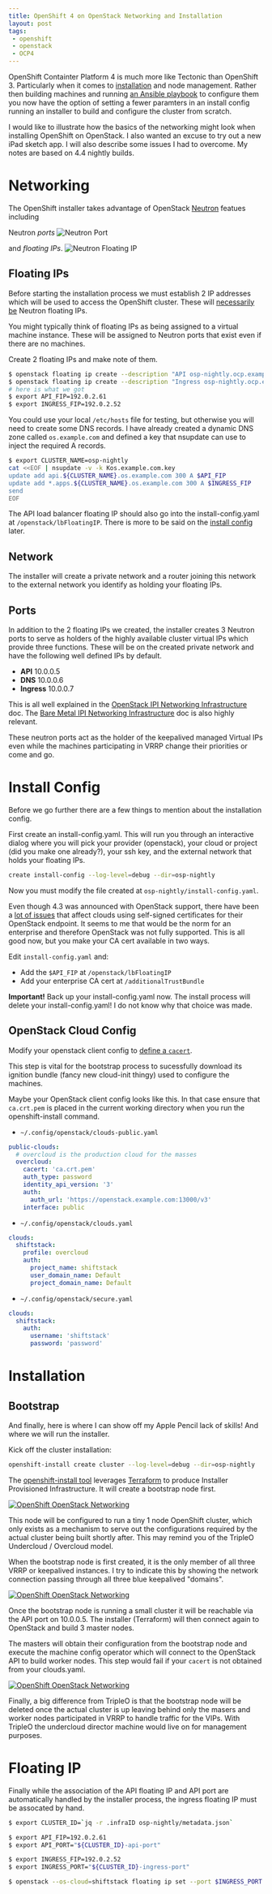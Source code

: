 ```yaml
---
title: OpenShift 4 on OpenStack Networking and Installation
layout: post
tags:
 - openshift
 - openstack
 - OCP4
---
```


OpenShift Containter Platform 4 is much more like Tectonic than OpenShift 3. Particularly when it comes to [installation](https://docs.openshift.com/container-platform/4.3/architecture/architecture-installation.html) and node management. Rather then building machines and running [an Ansible playbook](https://github.com/openshift/openshift-ansible/tree/release-3.11) to configure them you now have the option of setting a fewer paramters in an install config running an installer to build and configure the cluster from scratch.

I would like to illustrate how the basics of the networking might look when installing OpenShift on OpenStack. I also wanted an excuse to try out a new iPad sketch app. I will also describe some issues I had to overcome. My notes are based on 4.4 nightly builds.

# Networking

The OpenShift installer takes advantage of OpenStack [Neutron](https://docs.openstack.org/api-ref/network/v2/) featues including

Neutron _ports_
![Neutron Port](/images/openshift-openstack-install-network-port.png)

and _floating IPs_.
![Neutron Floating IP](/images/openshift-openstack-install-network-floating.png)

## Floating IPs

Before starting the installation process we must establish 2 IP addresses which will be used to access the OpenShift cluster. These will [necessarily be](https://github.com/openshift/installer/issues/2670) Neutron floating IPs.

You might typically think of floating IPs as being assigned to a virtual machine instance. These will be assigned to Neutron ports that exist even if there are no machines.

Create 2 floating IPs and make note of them.

```bash
$ openstack floating ip create --description "API osp-nightly.ocp.example.com" floating 
$ openstack floating ip create --description "Ingress osp-nightly.ocp.example.com" floating 
# here is what we got
$ export API_FIP=192.0.2.61
$ export INGRESS_FIP=192.0.2.52
```

You could use your local `/etc/hosts` file for testing, but otherwise you will need to create some DNS records. I have already created a dynamic DNS zone called `os.example.com` and defined a key that nsupdate can use to inject the required A records.

```bash
$ export CLUSTER_NAME=osp-nightly
cat <<EOF | nsupdate -v -k Kos.example.com.key
update add api.${CLUSTER_NAME}.os.example.com 300 A $API_FIP
update add *.apps.${CLUSTER_NAME}.os.example.com 300 A $INGRESS_FIP
send
EOF
```

The API load balancer floating IP should also go into the install-config.yaml at `/openstack/lbFloatingIP`. There is more to be said on the [install config](#install-config) later.

## Network

The installer will create a private network and a router joining this network to the external network you identify as holding your floating IPs.

## Ports

In addition to the 2 floating IPs we created, the installer creates 3 Neutron ports to serve as holders of the highly available cluster virtual IPs which provide three functions. These will be on the created private network and have the following well defined IPs by default.

- **API** 10.0.0.5
- **DNS** 10.0.0.6
- **Ingress** 10.0.0.7

This is all well explained in the [OpenStack IPI Networking Infrastructure](https://github.com/openshift/installer/blob/master/docs/design/openstack/networking-infrastructure.md) doc. The [Bare Metal IPI Networking Infrastructure](https://github.com/openshift/installer/blob/master/docs/design/baremetal/networking-infrastructure.md) doc is also highly relevant.

These neutron ports act as the holder of the keepalived managed Virtual IPs even while the machines participating in VRRP change their priorities or come and go.

# Install Config

Before we go further there are a few things to mention about the installation config. 

First create an install-config.yaml. This will run you through an interactive dialog where you will pick your provider (openstack), your cloud or project (did you make one already?), your ssh key, and the external network that holds your floating IPs.

```bash
create install-config --log-level=debug --dir=osp-nightly
```

Now you must modify the file created at `osp-nightly/install-config.yaml`.

Even though 4.3 was announced with OpenStack support, there have been a [lot of issues](https://bugzilla.redhat.com/show_bug.cgi?id=1796822) that affect clouds using self-signed certificates for their OpenStack endpoint. It seems to me that would be the norm for an enterprise and therefore OpenStack was not fully supported. This is all good now, but you make your CA cert available in two ways.

Edit `install-config.yaml` and:

- Add the `$API_FIP` at `/openstack/lbFloatingIP` 
- Add your enterprise CA cert at `/additionalTrustBundle`

**Important!** Back up your install-config.yaml now. The install process will delete your install-config.yaml! I do not know why that choice was made.

## OpenStack Cloud Config

Modify your openstack client config to [define a `cacert`](https://github.com/openshift/installer/tree/master/docs/user/openstack#self-signed-openstack-ca-certificates).

This step is vital for the bootstrap process to sucessfully download its ignition bundle (fancy new cloud-init thingy) used to configure the machines.

Maybe your OpenStack client config looks like this. In that case ensure that `ca.crt.pem` is placed in the current working directory when you run the openshift-install command.

- `~/.config/openstack/clouds-public.yaml`

```yaml
public-clouds:
  # overcloud is the production cloud for the masses
  overcloud:
    cacert: 'ca.crt.pem'
    auth_type: password
    identity_api_version: '3'
    auth:
      auth_url: 'https://openstack.example.com:13000/v3'
    interface: public
```

- `~/.config/openstack/clouds.yaml`

```yaml
clouds:
  shiftstack:
    profile: overcloud
    auth:
      project_name: shiftstack
      user_domain_name: Default
      project_domain_name: Default
```

- `~/.config/openstack/secure.yaml`

```yaml
clouds:
  shiftstack:
    auth:
      username: 'shiftstack'
      password: 'password'
```

# Installation

## Bootstrap

And finally, here is where I can show off my Apple Pencil lack of skills! And where we will run the installer.

Kick off the cluster installation:

```bash
openshift-install create cluster --log-level=debug --dir=osp-nightly
```

The [openshift-install tool](https://github.com/openshift/installer) leverages [Terraform](https://www.terraform.io/) to produce Installer Provisioned Infrastructure. It will create a bootstrap node first.

[![OpenShift OpenStack Networking](/images/openshift-openstack-install-network-00.png)](/images/thumb/openshift-openstack-install-network-00.png)

This node will be configured to run a tiny 1 node OpenShift cluster, which only exists as a mechanism to serve out the configurations required by the actual cluster being built shortly after. This may remind you of the TripleO Undercloud / Overcloud model. 

When the bootstrap node is first created, it is the only member of all three VRRP or keepalived instances. I try to indicate this by showing the network connection passing through all three blue keepalived "domains".

[![OpenShift OpenStack Networking](/images/openshift-openstack-install-network-01.png)](/images/thumb/openshift-openstack-install-network-01.png)

Once the bootstrap node is running a small cluster it will be reachable via the API port on 10.0.0.5. The installer (Terraform) will then connect again to OpenStack and build 3 master nodes.

The masters will obtain their configuration from the bootstrap node and execute the machine config operator which will connect to the OpenStack API to build worker nodes. This step would fail if your `cacert` is not obtained from your clouds.yaml.

[![OpenShift OpenStack Networking](/images/openshift-openstack-install-network-02.png)](/images/thumb/openshift-openstack-install-network-02.png)

Finally, a big difference from TripleO is that the bootstrap node will be deleted once the actual cluster is up leaving behind only the masers and worker nodes participated in VRRP to handle traffic for the VIPs. With TripleO the undercloud director machine would live on for management purposes.

# Floating IP 

Finally while the association of the API floating IP and API port are automatically handled by the installer process, the ingress floating IP must be assocated by hand.


```bash
$ export CLUSTER_ID=`jq -r .infraID osp-nightly/metadata.json`

$ export API_FIP=192.0.2.61
$ export API_PORT="${CLUSTER_ID}-api-port"

$ export INGRESS_FIP=192.0.2.52
$ export INGRESS_PORT="${CLUSTER_ID}-ingress-port"

$ openstack --os-cloud=shiftstack floating ip set --port $INGRESS_PORT $INGRESS_FIP
```
